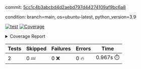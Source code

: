 commit: [5cc1c4b3abcbd4d2aebd797d44274109af9bc6a8](https://github.com/rcmdnk/s3-reader/tree/5cc1c4b3abcbd4d2aebd797d44274109af9bc6a8)

condition: branch=main, os=ubuntu-latest, python_version=3.9

[![test](https://github.com/rcmdnk/s3-reader/actions/workflows/test.yml/badge.svg)](https://github.com/rcmdnk/s3-reader/actions/runs/7963830603)
<a href="https://github.com/rcmdnk/s3-reader/blob/5cc1c4b3abcbd4d2aebd797d44274109af9bc6a8/README.md"><img alt="Coverage" src="https://img.shields.io/badge/Coverage-48%25-orange.svg" /></a><details><summary>Coverage Report </summary><table><tr><th>File</th><th>Stmts</th><th>Miss</th><th>Cover</th><th>Missing</th></tr><tbody><tr><td colspan="5"><b>src/s3_reader</b></td></tr><tr><td>&nbsp; &nbsp;<a href="https://github.com/rcmdnk/s3-reader/blob/5cc1c4b3abcbd4d2aebd797d44274109af9bc6a8/src/s3_reader/file.py">file.py</a></td><td>53</td><td>30</td><td>43%</td><td><a href="https://github.com/rcmdnk/s3-reader/blob/5cc1c4b3abcbd4d2aebd797d44274109af9bc6a8/src/s3_reader/file.py#L49-L53">49&ndash;53</a>, <a href="https://github.com/rcmdnk/s3-reader/blob/5cc1c4b3abcbd4d2aebd797d44274109af9bc6a8/src/s3_reader/file.py#L56-L57">56&ndash;57</a>, <a href="https://github.com/rcmdnk/s3-reader/blob/5cc1c4b3abcbd4d2aebd797d44274109af9bc6a8/src/s3_reader/file.py#L61-L67">61&ndash;67</a>, <a href="https://github.com/rcmdnk/s3-reader/blob/5cc1c4b3abcbd4d2aebd797d44274109af9bc6a8/src/s3_reader/file.py#L71-L76">71&ndash;76</a>, <a href="https://github.com/rcmdnk/s3-reader/blob/5cc1c4b3abcbd4d2aebd797d44274109af9bc6a8/src/s3_reader/file.py#L81-L109">81&ndash;109</a></td></tr><tr><td><b>TOTAL</b></td><td><b>58</b></td><td><b>30</b></td><td><b>48%</b></td><td>&nbsp;</td></tr></tbody></table></details>

| Tests | Skipped | Failures | Errors | Time |
| ----- | ------- | -------- | -------- | ------------------ |
| 2 | 0 :zzz: | 0 :x: | 0 :fire: | 0.967s :stopwatch: |

